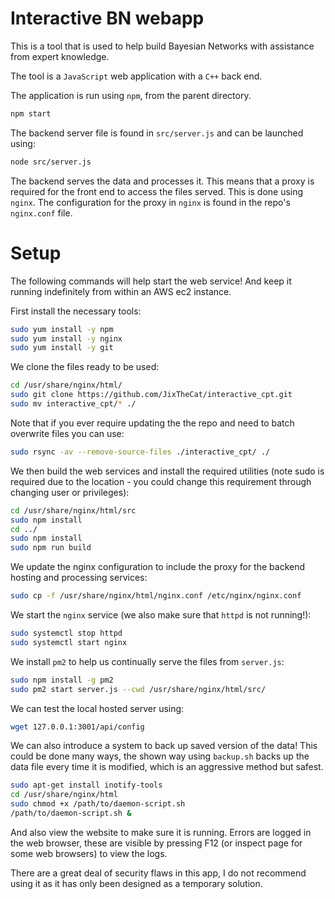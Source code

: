 # Interactive BN webapp

This is a tool that is used to help build Bayesian Networks with assistance from expert knowledge.

The tool is a `JavaScript` web application with a `C++` back end.

The application is run using `npm`, from the parent directory.
```bash
npm start
```

The backend server file is found in `src/server.js` and can be launched using:
```bash
node src/server.js
```

The backend serves the data and processes it. This means that a proxy is required for the front end to access the files served. This is done using `nginx`. The configuration for the proxy in `nginx` is found in the repo's `nginx.conf` file.

# Setup
The following commands will help start the web service! And keep it running indefinitely from within an AWS ec2 instance.

First install the necessary tools:
```bash
sudo yum install -y npm
sudo yum install -y nginx
sudo yum install -y git
```

We clone the files ready to be used:
```bash
cd /usr/share/nginx/html/
sudo git clone https://github.com/JixTheCat/interactive_cpt.git
sudo mv interactive_cpt/* ./
``` 

Note that if you ever require updating the the repo and need to batch overwrite files you can use:
```bash
sudo rsync -av --remove-source-files ./interactive_cpt/ ./
```

We then build the web services and install the required utilities (note sudo is required due to the location - you could change this requirement through changing user or privileges):
```bash
cd /usr/share/nginx/html/src
sudo npm install
cd ../
sudo npm install
sudo npm run build
```

We update the nginx configuration to include the proxy for the backend hosting and processing services:
```bash
sudo cp -f /usr/share/nginx/html/nginx.conf /etc/nginx/nginx.conf
```

We start the `nginx` service (we also make sure that `httpd` is not running!):
```bash
sudo systemctl stop httpd
sudo systemctl start nginx
```

We install `pm2` to help us continually serve the files from `server.js`:
```bash
sudo npm install -g pm2
sudo pm2 start server.js --cwd /usr/share/nginx/html/src/
```

We can test the local hosted server using:
```bash
wget 127.0.0.1:3001/api/config
```

We can also introduce a system to back up saved version of the data! This could be done many ways, the shown way using `backup.sh` backs up the data file every time it is modified, which is an aggressive method but safest.
```bash
sudo apt-get install inotify-tools
cd /usr/share/nginx/html
sudo chmod +x /path/to/daemon-script.sh
/path/to/daemon-script.sh &
```

And also view the website to make sure it is running. Errors are logged in the web browser, these are visible by pressing F12 (or inspect page for some web browsers) to view the logs.

There are a great deal of security flaws in this app, I do not recommend using it as it has only been designed as a temporary solution.